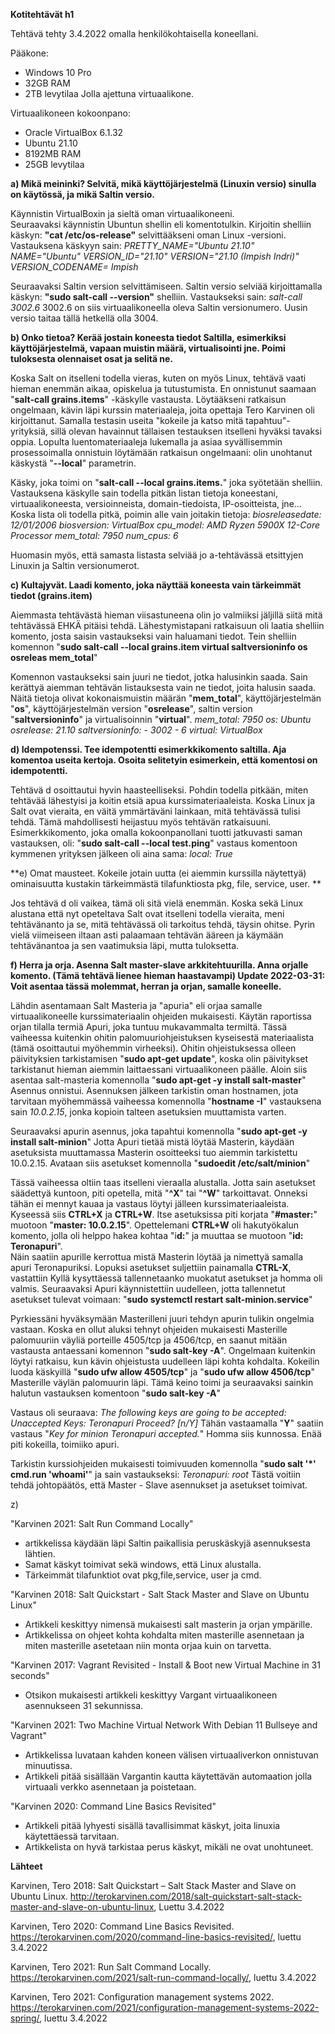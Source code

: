 **Kotitehtävät h1**

Tehtävä tehty 3.4.2022 omalla henkilökohtaisella koneellani. 

Pääkone:
- Windows 10 Pro
- 32GB RAM
- 2TB levytilaa
Jolla ajettuna virtuaalikone.

Virtuaalikoneen kokoonpano:
- Oracle VirtualBox 6.1.32
- Ubuntu 21.10 
- 8192MB RAM
- 25GB levytilaa

**a) Mikä meininki? Selvitä, mikä käyttöjärjestelmä (Linuxin versio) sinulla on käytössä, ja mikä Saltin versio.**

Käynnistin VirtualBoxin ja sieltä oman virtuaalikoneeni.  
Seuraavaksi käynnistin Ubuntun shellin eli komentotulkin. 
Kirjoitin shelliin käskyn: **"cat /etc/os-release"** selvittääkseni oman Linux -versioni. 
Vastauksena käskyyn sain:
_PRETTY_NAME="Ubuntu 21.10"
NAME="Ubuntu"
VERSION_ID="21.10"
VERSION="21.10 (Impish Indri)"
VERSION_CODENAME= Impish_

Seuraavaksi Saltin version selvittämiseen. 
Saltin versio selviää kirjoittamalla käskyn: **"sudo salt-call --version"** shelliin. 
Vastaukseksi sain: _salt-call 3002.6_
3002.6 on siis virtuaalikoneella oleva Saltin versionumero. Uusin versio taitaa tällä hetkellä olla 3004. 

**b) Onko tietoa? Kerää jostain koneesta tiedot Saltilla, esimerkiksi käyttöjärjestelmä, vapaan muistin määrä, virtualisointi jne. Poimi tuloksesta olennaiset osat ja selitä ne.**

Koska Salt on itselleni todella vieras, kuten on myös Linux, tehtävä vaati hieman enemmän aikaa, opiskelua ja tutustumista. En onnistunut saamaan "**salt-call grains.items**" -käskylle vastausta. Löytääkseni ratkaisun ongelmaan, kävin läpi kurssin materiaaleja, joita opettaja Tero Karvinen oli kirjoittanut. Samalla testasin useita "kokeile ja katso mitä tapahtuu"- yrityksiä, sillä olevan havainnut tällaisen testauksen itselleni hyväksi tavaksi oppia. Lopulta luentomateriaaleja lukemalla ja asiaa syvällisemmin prosessoimalla onnistuin löytämään ratkaisun ongelmaani: olin unohtanut käskystä "**--local**" parametrin.

Käsky, joka toimi on "**salt-call --local grains.items.**"  joka syötetään shelliin.
Vastauksena käskylle sain todella pitkän listan tietoja koneestani, virtuaalikoneesta, versioinneista, domain-tiedoista, IP-osoitteista, jne... 
Koska lista oli todella pitkä, poimin alle vain joitakin tietoja: 
_biosreleasedate: 12/01/2006
biosversion: VirtualBox
cpu_model: AMD Ryzen 5900X 12-Core Processor
mem_total: 7950
num_cpus: 6_

Huomasin myös, että samasta listasta selviää jo a-tehtävässä etsittyjen Linuxin ja Saltin versionumerot. 


**c) Kultajyvät. Laadi komento, joka näyttää koneesta vain tärkeimmät tiedot (grains.item)**

Aiemmasta tehtävästä hieman viisastuneena olin jo valmiiksi jäljillä siitä mitä tehtävässä EHKÄ pitäisi tehdä. Lähestymistapani ratkaisuun oli laatia shelliin komento, josta saisin vastaukseksi vain haluamani tiedot. Tein shelliin komennon "**sudo salt-call --local grains.item virtual saltversioninfo os osreleas mem_total**"  

Komennon vastaukseksi sain juuri ne tiedot, jotka halusinkin saada. Sain kerättyä aiemman tehtävän listauksesta vain ne tiedot, joita halusin saada. Näitä tietoja olivat kokonaismuistin määrän "**mem_total**", käyttöjärjestelmän "**os**", käyttöjärjestelmän version "**osrelease**", saltin version "**saltversioninfo**" ja virtualisoinnin "**virtual**". 
_mem_total: 7950
os: Ubuntu
osrelease: 21.10
saltversioninfo: - 3002 - 6
virtual: VirtualBox_

**d) Idempotenssi. Tee idempotentti esimerkkikomento saltilla. Aja komentoa useita kertoja. Osoita selitetyin esimerkein, että komentosi on idempotentti.**

Tehtävä d osoittautui hyvin haasteelliseksi. Pohdin todella pitkään, miten tehtävää lähestyisi ja koitin etsiä apua kurssimateriaaleista. Koska Linux ja Salt ovat vieraita, en väitä ymmärtäväni lainkaan, mitä tehtävässä tulisi tehdä. Tämä mahdollisesti heijastuu myös tehtävän ratkaisuuni. 
Esimerkkikomento, joka omalla kokoonpanollani tuotti jatkuvasti saman vastauksen, oli:
"**sudo salt-call --local test.ping**" 
vastaus komentoon kymmenen yrityksen jälkeen oli aina sama:
_local: True_

**e) Omat mausteet. Kokeile jotain uutta (ei aiemmin kurssilla näytettyä) ominaisuutta kustakin tärkeimmästä tilafunktiosta pkg, file, service, user. ** 

Jos tehtävä d oli vaikea, tämä oli sitä vielä enemmän. Koska sekä Linux alustana että nyt opeteltava Salt ovat itselleni todella vieraita, meni  tehtävänanto ja se, mitä tehtävässä oli tarkoitus tehdä, täysin ohitse. Pyrin vielä viimeiseen iltaan asti palaamaan tehtävän ääreen ja käymään tehtävänantoa ja sen vaatimuksia läpi, mutta tuloksetta. 

**f) Herra ja orja. Asenna Salt master-slave arkkitehtuurilla. Anna orjalle komento. (Tämä tehtävä lienee hieman haastavampi) Update 2022-03-31: Voit asentaa tässä molemmat, herran ja orjan, samalle koneelle.**

Lähdin asentamaan Salt Masteria ja "apuria" eli orjaa samalle virtuaalikoneelle kurssimateriaalin ohjeiden mukaisesti. Käytän raportissa orjan tilalla termiä Apuri, joka tuntuu mukavammalta termiltä. Tässä vaiheessa kuitenkin ohitin palomuuriohjeistuksen kyseisestä materiaalista (tämä osoittautui  myöhemmin virheeksi).
Ohitin ohjeistuksessa olleen päivityksien tarkistamisen "**sudo apt-get update**", koska olin päivitykset tarkistanut hieman aiemmin laittaessani virtuaalikoneen päälle. 
Aloin siis asentaa salt-masteria komennolla "**sudo apt-get -y install salt-master**" 
Asennus onnistui. Asennuksen jälkeen tarkistin oman hostnamen, jota tarvitaan myöhemmässä vaiheessa komennolla "**hostname -I**" vastauksena sain _10.0.2.15_, jonka kopioin talteen asetuksien muuttamista varten. 

Seuraavaksi apurin asennus, joka tapahtui komennolla "**sudo apt-get -y install salt-minion**" Jotta Apuri tietää mistä löytää Masterin, käydään asetuksista muuttamassa Masterin osoitteeksi tuo aiemmin tarkistettu 10.0.2.15. Avataan siis asetukset komennolla "**sudoedit /etc/salt/minion**"

Tässä vaiheessa oltiin taas itselleni vieraalla alustalla. Jotta sain asetukset säädettyä kuntoon, piti opetella, mitä "**^X**" tai "**^W**" tarkoittavat. Onneksi tähän ei mennyt kauaa ja vastaus löytyi jälleen kurssimateriaaleista. Kyseessä siis **CTRL+X** ja **CTRL+W**. Itse asetuksissa piti korjata "**#master:**" muotoon "**master: 10.0.2.15**". Opettelemani **CTRL+W** oli hakutyökalun komento, jolla oli helppo hakea kohtaa "i**d:**" ja muuttaa se muotoon "**id: Teronapuri**".  
Näin saatiin apurille kerrottua mistä Masterin löytää ja nimettyä samalla apuri Teronapuriksi. Lopuksi asetukset suljettiin painamalla **CTRL-X**, vastattiin Kyllä kysyttäessä tallennetaanko muokatut asetukset ja homma oli valmis. 
Seuraavaksi Apuri käynnistettiin uudelleen, jotta tallennetut asetukset tulevat voimaan: 
"**sudo systemctl restart salt-minion.service**" 

Pyrkiessäni hyväksymään Masterilleni juuri tehdyn apurin tulikin ongelmia vastaan. Koska en ollut aluksi tehnyt ohjeiden mukaisesti Masterille palomuuriin väyliä porteille 4505/tcp ja 4506/tcp, en saanut mitään vastausta antaessani komennon "**sudo salt-key -A**". Ongelmaan kuitenkin löytyi ratkaisu, kun kävin ohjeistusta uudelleen läpi kohta kohdalta. Kokeilin luoda käskyillä "**sudo ufw allow 4505/tcp**" ja "**sudo ufw allow 4506/tcp**" Masterille väylän palomuurin läpi. Tämä keino toimi ja seuraavaksi sainkin halutun vastauksen komentoon "**sudo salt-key -A**" 

Vastaus oli seuraava: 
_The following keys are going to be accepted: 
Unaccepted Keys:
Teronapuri
Proceed? [n/Y]_
Tähän vastaamalla "**Y**" saatiin vastaus "_Key for minion Teronapuri accepted._"
Homma siis kunnossa. Enää piti kokeilla, toimiiko apuri.

Tarkistin kurssiohjeiden mukaisesti toimivuuden komennolla "**sudo salt '*' cmd.run 'whoami'**" ja sain vastaukseksi:
_Teronapuri:
root_
Tästä voitiin tehdä johtopäätös, että Master - Slave asennukset ja asetukset toimivat. 

z)

"Karvinen 2021: Salt Run Command Locally" 
- artikkelissa käydään läpi Saltin paikallisia peruskäskyjä asennuksesta lähtien. 
- Samat käskyt toimivat sekä windows, että Linux alustalla. 
- Tärkeimmät tilafunktiot ovat pkg,file,service, user ja cmd.

"Karvinen 2018: Salt Quickstart - Salt Stack Master and Slave on Ubuntu Linux" 
- Artikkeli keskittyy nimensä mukaisesti salt masterin ja orjan ympärille.
- Artikkelissa on ohjeet kohta kohdalta miten masterille asennetaan ja miten masterille asetetaan niin monta orjaa kuin on tarvetta. 

"Karvinen 2017: Vagrant Revisited - Install & Boot new Virtual Machine in 31 seconds"
- Otsikon mukaisesti artikkeli keskittyy Vargant virtuaalikoneen asennukseen 31 sekunnissa. 

"Karvinen 2021: Two Machine Virtual Network With Debian 11 Bullseye and Vagrant"
- Artikkelissa luvataan kahden koneen välisen virtuaaliverkon onnistuvan minuutissa. 
- Artikkeli pitää sisällään Vargantin kautta käytettävän automaation jolla virtuaali verkko asennetaan ja poistetaan. 

"Karvinen 2020: Command Line Basics Revisited" 
- Artikkeli pitää lyhyesti sisällä tavallisimmat käskyt, joita linuxia käytettäessä tarvitaan.
- Artikkelista on hyvä tarkistaa perus käskyt, mikäli ne ovat unohtuneet. 



**Lähteet**

Karvinen, Tero 2018: Salt Quickstart – Salt Stack Master and Slave on Ubuntu Linux. http://terokarvinen.com/2018/salt-quickstart-salt-stack-master-and-slave-on-ubuntu-linux, Luettu 3.4.2022

Karvinen, Tero 2020: Command Line Basics Revisited. https://terokarvinen.com/2020/command-line-basics-revisited/, luettu 3.4.2022

Karvinen, Tero 2021: Run Salt Command Locally. https://terokarvinen.com/2021/salt-run-command-locally/, luettu 3.4.2022

Karvinen, Tero 2021: Configuration management systems 2022. https://terokarvinen.com/2021/configuration-management-systems-2022-spring/, luettu 3.4.2022
